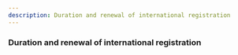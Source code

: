 ```yaml
---
description: Duration and renewal of international registration
---
```


### Duration and renewal of international registration

